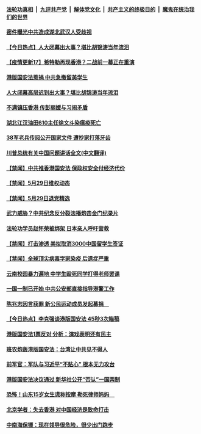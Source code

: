 ####  [法轮功真相](../../../../basic/blob/master/README.md?t=05310001) &nbsp;|&nbsp; [九评共产党](../../../../9ping.md/blob/master/README.md?t=05310001) &nbsp;|&nbsp; [解体党文化](../../../../jtdwh.md/blob/master/README.md?t=05310001)  &nbsp;|&nbsp; [共产主义的终极目的](../../../../gczydzjmd.md/blob/master/README.md?t=05310001) &nbsp;|&nbsp; [魔鬼在统治我们的世界](../../../../mgztzwmdsj.md/blob/master/README.md?t=05310001) 

#### [密件曝光中共造成湖北武汉人受歧视](../pages/prog204/a102859641.md?t=05310001) 

#### [【今日热点】人大闭幕出大事？堪比胡锦涛当年流泪](../pages/prog204/a102859569.md?t=05310001) 

#### [【疫情更新17】希特勒再现香港？二战前一幕正在重演](../pages/prog204/a102855105.md?t=05310001) 

#### [港版国安法惹祸 中共急撤留美学生](../pages/prog204/a102859514.md?t=05310001) 


#### [人大闭幕高层迟到出大事？堪比胡锦涛当年流泪](../pages/prog204/a102859399.md?t=05310001) 

#### [不满镇压香港 传彭丽媛与习闹矛盾](../pages/prog204/a102859369.md?t=05310001) 

#### [湖北江汉油田610主任徐文斗染瘟疫死亡](../pages/prog204/a102859314.md?t=05310001) 

#### [38军老兵传阅公开国家文件 遭抄家打落牙齿](../pages/prog204/a102859281.md?t=05310001) 


#### [川普总统有关中国问题讲话全文(中文翻译)](../pages/prog204/a102859250.md?t=05310001) 

#### [【禁闻】中共推香港国安法 保政权安全付经济代价](../pages/prog204/a102859218.md?t=05310001) 

#### [【禁闻】5月29日维权动态](../pages/prog204/a102859193.md?t=05310001) 

#### [【禁闻】5月29日退党精选](../pages/prog204/a102859187.md?t=05310001) 

#### [武力威胁？中共纪念反分裂法播炮击金门纪录片](../pages/prog204/a102859085.md?t=05310001) 

#### [法轮功学员赵怀荣被绑架 日本亲人呼吁营救](../pages/prog204/a102859077.md?t=05310001) 

#### [【禁闻】打击渗透 美拟取消3000中国留学生签证](../pages/prog204/a102859114.md?t=05310001) 

#### [【禁闻】全球顶尖病毒学家染疫 后遗症严重](../pages/prog204/a102859063.md?t=05310001) 

#### [云南校园暴力遍地 中学生殴死同学打得老师罢课](../pages/prog204/a102859032.md?t=05310001) 

#### [一国一制已开始 中共公安部直接指导港警工作](../pages/prog204/a102859033.md?t=05310001) 

#### [陈兆志因言获罪 新公民运动成员发起募捐　](../pages/prog204/a102858775.md?t=05310001) 

#### [【今日热点】李克强谈港版国安法 45秒3次瞄稿](../pages/prog204/a102858713.md?t=05310001) 

#### [港版国安法1票反对 分析：演戏表明还有民主](../pages/prog204/a102858743.md?t=05310001) 

#### [班农炮轰港版国安法：台湾让中共见不得人](../pages/prog204/a102858729.md?t=05310001) 

#### [前军官：军队与习近平“不贴心” 根本无力攻台](../pages/prog204/a102858721.md?t=05310001) 

#### [港版国安法决议通过 新华社公开“否认”一国两制](../pages/prog204/a102858347.md?t=05310001) 


#### [恐怖！山东15岁女生谎称按摩 勒死律师妈妈　](../pages/prog204/a102858664.md?t=05310001) 

#### [北京学者：失去香港 对中国经济是致命打击](../pages/prog204/a102858655.md?t=05310001) 

#### [中南海保镖：现在领导很危险，很少出门跑步](../pages/prog204/a102858639.md?t=05310001) 

